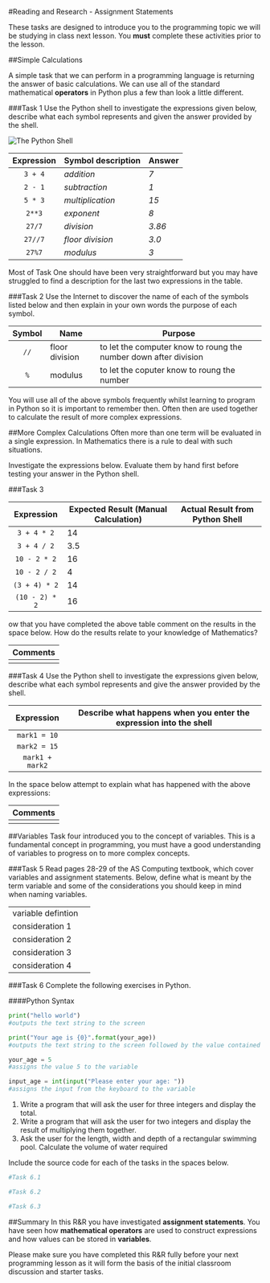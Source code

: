 #Reading and Research - Assignment Statements

These tasks are designed to introduce you to the programming topic we will be studying in class next lesson. You **must** complete these activities prior to the lesson.

##Simple Calculations

A simple task that we can perform in a programming language is returning the answer of basic calculations. We can use all of the standard mathematical **operators** in Python plus a few than look a little different.

###Task 1
Use the Python shell to investigate the expressions given below, describe what each symbol represents and given the answer provided by the shell.

![The Python Shell](https://www.dropbox.com/s/qdet9x2f9gxx9f6/shell.jpg?dl=1)

|Expression|Symbol description|Answer|
|:--------:|------------------|------|
|`3 + 4`|*addition*|*7*|
|`2 - 1`|*subtraction*|*1*|
|`5 * 3`|*multiplication*|*15*|
|`2**3`|*exponent*|*8*|
|`27/7`|*division* |*3.86*|
|`27//7`|*floor division* |*3.0*|
|`27%7`|*modulus* |*3*|

Most of Task One should have been very straightforward but you may have struggled to find a description for the last two expressions in the table.

###Task 2
Use the Internet to discover the name of each of the symbols listed below and then explain in your own words 
the purpose of each symbol.

|Symbol|Name|Purpose|
|:----:|----|-------|
|`//`|floor division|to let the computer know to roung the number down after division|
|`%`|modulus|to let the coputer know to roung the number  |

You will use all of the above symbols frequently whilst learning to program in Python so it is important to remember then. Often then are used together to calculate the result of more complex expressions.

##More Complex Calculations
Often more than one term will be evaluated in a single expression. In Mathematics there is a rule to deal with such situations.

Investigate the expressions below. Evaluate them by hand first before testing your answer in the Python shell.

###Task 3

|Expression|Expected Result (Manual Calculation)|Actual Result from Python Shell|
|:--------:|------------------------------------|-----------------------------------|
|`3 + 4 * 2`|14 | |
|`3 + 4 / 2`|3.5 | |
|`10 - 2 * 2`|16 | |
|`10 - 2 / 2`|4 | |
|`(3 + 4) * 2`|14| |
|`(10 - 2) * 2`|16 | |

ow that you have completed the above table comment on the results in the space below. How do the results relate to your knowledge of Mathematics?

|Comments|
|--------|
| |

###Task 4
Use the Python shell to investigate the expressions given below, describe what each symbol represents and give the answer provided by the shell.

|Expression|Describe what happens when you enter the expression into the shell|
|:--------:|------------------------------------------------------------------|
|`mark1 = 10`| |
|`mark2 = 15`| |
|`mark1 + mark2`| |

In the space below attempt to explain what has happened with the above expressions:

|Comments|
|--------|
| |

##Variables
Task four introduced you to the concept of variables. This is a fundamental concept in programming, you must have a good understanding of variables to progress on to more complex concepts.

###Task 5
Read pages 28-29 of the AS Computing textbook, which cover variables and assignment statements. Below, define what is meant by the term variable and some of the considerations you should keep in mind when naming variables.

| | |
|-|-|
|variable defintion| |
|consideration 1| |
|consideration 2| |
|consideration 3| |
|consideration 4| |

###Task 6
Complete the following exercises in Python.

####Python Syntax

```python
print("hello world")
#outputs the text string to the screen

print("Your age is {0}".format(your_age))
#outputs the text string to the screen followed by the value contained in the variable

your_age = 5
#assigns the value 5 to the variable

input_age = int(input("Please enter your age: "))
#assigns the input from the keyboard to the variable
```

1. Write a program that will ask the user for three integers and display the total.
2. Write a program that will ask the user for two integers and display the result of multiplying them together.
3. Ask the user for the length, width and depth of a rectangular swimming pool. Calculate the volume of water required 

Include the source code for each of the tasks in the spaces below.

```python
#Task 6.1
```

```python
#Task 6.2
```

```python
#Task 6.3
```

##Summary
In this R&R you have investigated **assignment statements**. You have seen how **mathematical operators** are used to construct expressions and how values can be stored in **variables**.

Please make sure you have completed this R&R fully before your next programming lesson as it will form the basis of the initial classroom discussion and starter tasks.

